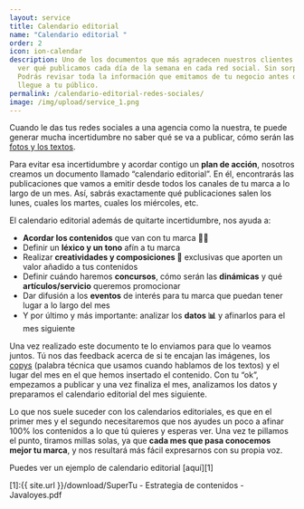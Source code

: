 ```yaml
---
layout: service
title: Calendario editorial
name: "Calendario editorial "
order: 2
icon: ion-calendar
description: Uno de los documentos que más agradecen nuestros clientes. Podrás
  ver qué publicamos cada día de la semana en cada red social. Sin sorpresas.
  Podrás revisar toda la información que emitamos de tu negocio antes de que
  llegue a tu público.
permalink: /calendario-editorial-redes-sociales/
image: /img/upload/service_1.png
---
```

Cuando le das tus redes sociales a una agencia como la nuestra, te puede generar mucha incertidumbre no saber qué se va a publicar, cómo serán las [fotos y los textos](https://supertu.es/fotos-y-microvideos-redes-sociales/).

Para evitar esa incertidumbre y acordar contigo un **plan de acción**, nosotros creamos un documento llamado “calendario editorial”. En él, encontrarás las publicaciones que vamos a emitir desde todos los canales de tu marca a lo largo de un mes. Así, sabrás exactamente qué publicaciones salen los lunes, cuales los martes, cuales los miércoles, etc.

El calendario editorial además de quitarte incertidumbre, nos ayuda a:

* **Acordar los contenidos** que van con tu marca ✍🏻 
* Definir un **léxico y un tono** afín a tu marca
* Realizar **creatividades y composiciones 🤩**  exclusivas que aporten un valor añadido a tus contenidos
* Definir cuándo haremos **concursos**, cómo serán las **dinámicas** y qué **artículos/servicio** queremos promocionar
* Dar difusión a los **eventos** de interés para tu marca que puedan tener lugar a lo largo del mes
* Y por último y más importante: analizar los **datos 📊**  y afinarlos para el mes siguiente

Una vez realizado este documento te lo enviamos para que lo veamos juntos. Tú nos das feedback acerca de si te encajan las imágenes, los [copys](https://supertu.es/redaccion-de-contenidos-social-media/) (palabra técnica que usamos cuando hablamos de los textos) y el lugar del mes en el que hemos insertado el contenido. Con tu “ok”, empezamos a publicar y una vez finaliza el mes, analizamos los datos y preparamos el calendario editorial del mes siguiente.

Lo que nos suele suceder con los calendarios editoriales, es que en el primer mes y el segundo necesitaremos que nos ayudes un poco a afinar 100% los contenidos a lo que tú quieres y esperas ver. Una vez te pillamos el punto, tiramos millas solas, ya que **cada mes que pasa conocemos mejor tu marca**, y nos resultará más fácil  expresarnos con su propia voz.

Puedes ver un ejemplo de calendario editorial [aquí][1]

[1]:{{ site.url }}/download/SuperTu - Estrategia de contenidos - Javaloyes.pdf